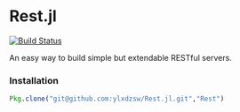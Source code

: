 Rest.jl
=============================================

[![Build Status](https://travis-ci.org/ylxdzsw/Rest.jl.svg?branch=master)](https://travis-ci.org/ylxdzsw/Rest.jl)

An easy way to build simple but extendable RESTful servers.

### Installation

```julia
Pkg.clone("git@github.com:ylxdzsw/Rest.jl.git","Rest")
```
